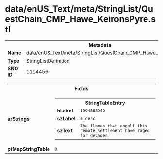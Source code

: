 <h1>data/enUS_Text/meta/StringList/QuestChain_CMP_Hawe_KeironsPyre.stl</h1><table><tr><th colspan="100%">Metadata</th></tr><tr><td><b>Name</b></td><td>data/enUS_Text/meta/StringList/QuestChain_CMP_Hawe_KeironsPyre.stl</td></tr><tr><td><b>Type</b></td><td>StringListDefinition</td></tr><tr><td><b>SNO ID</b></td><td>1114456</td></tr></table>

<table><tr><th colspan="100%">Fields</th></tr><tr><td><b>arStrings</b></td><td><table><tr><th colspan="100%">StringTableEntry</th></tr><tr><td><b>hLabel</b></td><td><code>1994868942</code></td></tr><tr><td><b>szLabel</b></td><td><code>0_desc</code></td></tr><tr><td><b>szText</b></td><td><code>The flames that engulf this remote settlement have raged for decades</code></td></tr></table>


</td></tr><tr><td><b>ptMapStringTable</b></td><td><code>0</code></td></tr></table>


